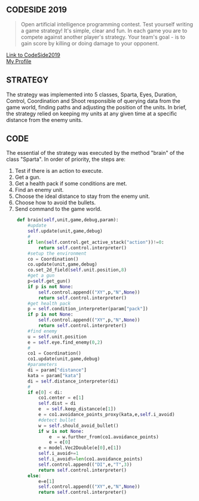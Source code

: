 ## CODESIDE 2019
>Open artificial intelligence programming contest. Test yourself writing a game strategy! It's simple, clear and fun.
>In each game you are to compete against another player's strategy. Your team's goal - is to gain score by killing or
>doing damage to your opponent. 


[Link to CodeSide2019](https://russianaicup.ru) <br/>
[My Profile](russianaicup.ru/profle/a24benzene)  <br/> 


## STRATEGY
The strategy was implemented into 5 classes, Sparta, Eyes, Duration, Control, Coordination and Shoot responsible of querying data from the game world, 
finding paths and adjusting the position of the units. In brief, the strategy relied on keeping my units at any given time at a specific distance from 
the enemy units.  


## CODE 
The essential of the strategy was executed by the method "brain" of 
the class "Sparta". In order of priority, the steps are:   

1. Test if there is an action to execute.
2. Get a gun. 
3. Get a health pack if some conditions are met.
4. Find an enemy unit.
5. Choose the ideal distance to stay from the enemy unit.
6. Choose how to avoid the bullets.
7. Send command to the game world.    

```python
    def brain(self,unit,game,debug,param):
        #update 
        self.update(unit,game,debug)
        #
        if len(self.control.get_active_stack("action"))!=0:
            return self.control.interpreter()
        #setup the environment
        co = Coordination()
        co.update(unit,game,debug)
        co.set_2d_field(self.unit.position,8)
        #get a gun 
        p=self.get_gun()
        if p is not None:
            self.control.append(("XY",p,"N",None))
            return self.control.interpreter()
        #get health pack
        p = self.condition_interpreter(param["pack"])
        if p is not None:
            self.control.append(("XY",p,"N",None))
            return self.control.interpreter()
        #find enemy
        u = self.unit.position
        e = self.eye.find_enemy(0,2)
        #
        co1 = Coordination()
        co1.update(unit,game,debug)
        #parameters
        di = param["distance"]
        kata = param["kata"]
        di = self.distance_interpreter(di)
        #
        if e[0] < di:
            co1.center = e[1]
            self.dist = di 
            e  = self.keep_distance(e[1])
            e = co1.avoidance_points_proxy(kata,e,self.i_avoid)
            #detect bullet
            w = self.should_avoid_bullet()
            if w is not None:
                e  = w.further_from(co1.avoidance_points)
                e = e[0]
            e = model.Vec2Double(e[0],e[1])
            self.i_avoid+=1
            self.i_avoid%=len(co1.avoidance_points)
            self.control.append(("DI",e,"T",3))
            return self.control.interpreter()
        else:
            e=e[1]
            self.control.append(("XY",e,"N",None))
            return self.control.interpreter()
```





